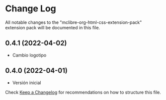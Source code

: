 # Change Log
All notable changes to the "mclibre-org-html-css-extension-pack" extension pack will be documented in this file.

## 0.4.1 (2022-04-02)
- Cambio logotipo

## 0.4.0 (2022-04-01)
- Versión inicial

Check [Keep a Changelog](http://keepachangelog.com/) for recommendations on how to structure this file.

